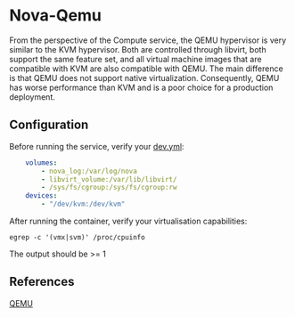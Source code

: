 # Nova-Qemu

From the perspective of the Compute service, the QEMU hypervisor is very similar to the KVM hypervisor. Both are controlled through libvirt, both support the same feature set, and all virtual machine images that are compatible with KVM are also compatible with QEMU. The main difference is that QEMU does not support native virtualization. Consequently, QEMU has worse performance than KVM and is a poor choice for a production deployment.

## Configuration

Before running the service, verify your [dev.yml](dev.yml):

```yml
    volumes:
        - nova_log:/var/log/nova
        - libvirt_volume:/var/lib/libvirt/
        - /sys/fs/cgroup:/sys/fs/cgroup:rw
    devices:
        - "/dev/kvm:/dev/kvm"
```

After running the container, verify your virtualisation capabilities:

    egrep -c '(vmx|svm)' /proc/cpuinfo

The output should be >= 1

## References

[QEMU](https://docs.openstack.org/juno/config-reference/content/qemu.html)